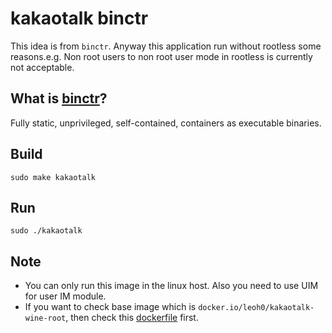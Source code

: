 # kakaotalk binctr

This idea is from `binctr`. Anyway this application run without rootless some reasons.e.g. Non root users to non root user mode in rootless is currently not acceptable.

## What is [binctr](https://github.com/genuinetools/binctr)?

Fully static, unprivileged, self-contained, containers as executable binaries.

## Build

```
sudo make kakaotalk
```

## Run

```
sudo ./kakaotalk
```

## Note

* You can only run this image in the linux host. Also you need to use UIM for
    user IM module.
* If you want to check base image which is `docker.io/leoh0/kakaotalk-wine-root`, then check this [dockerfile](https://github.com/leoh0/dockerfiles/tree/master/kakaotalk-wine-root) first.
